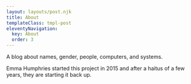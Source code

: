 ```yaml
---
layout: layouts/post.njk
title: About
templateClass: tmpl-post
eleventyNavigation:
  key: About
  order: 3
---
```


A blog about names, gender, people, computers, and systems.

Emma Humphries started this project in 2015 and after a haitus of a few years, they are starting it back up. 
